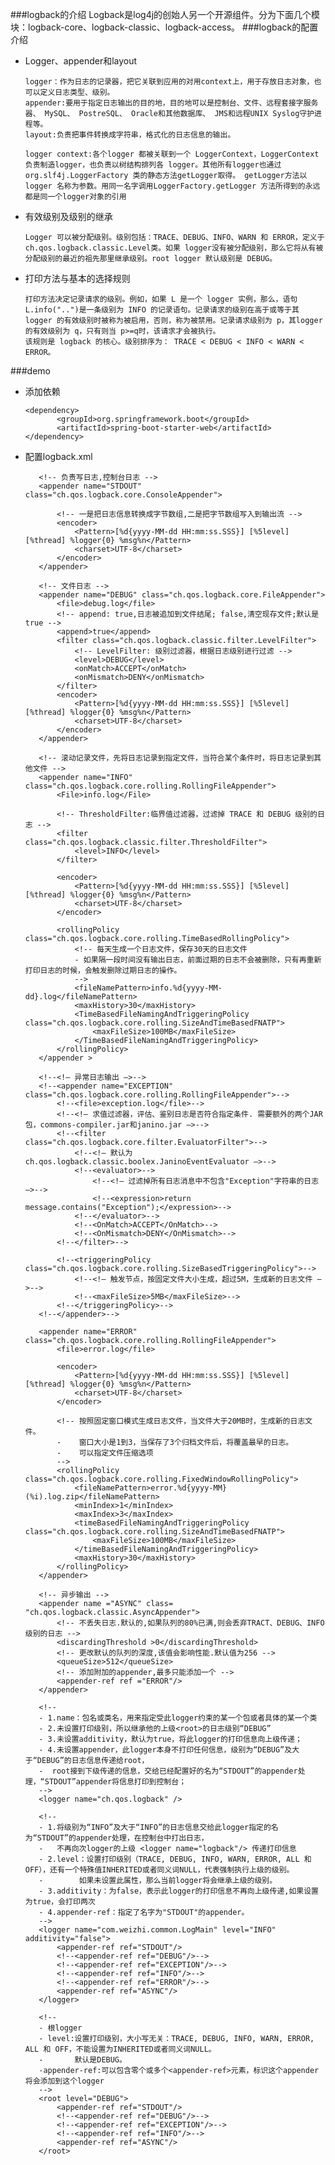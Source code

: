 ###logback的介绍
    Logback是log4j的创始人另一个开源组件。分为下面几个模块：logback-core、logback-classic、logback-access。
###logback的配置介绍
   * Logger、appender和layout
      
         logger：作为日志的记录器，把它关联到应用的对用context上，用于存放日志对象，也可以定义日志类型、级别。
         appender:要用于指定日志输出的目的地，目的地可以是控制台、文件、远程套接字服务器、 MySQL、 PostreSQL、 Oracle和其他数据库、 JMS和远程UNIX Syslog守护进程等。
         layout:负责把事件转换成字符串，格式化的日志信息的输出。
         
         logger context:各个logger 都被关联到一个 LoggerContext，LoggerContext负责制造logger，也负责以树结构排列各 logger。其他所有logger也通过org.slf4j.LoggerFactory 类的静态方法getLogger取得。 getLogger方法以 logger 名称为参数。用同一名字调用LoggerFactory.getLogger 方法所得到的永远都是同一个logger对象的引用
   * 有效级别及级别的继承
   
         Logger 可以被分配级别。级别包括：TRACE、DEBUG、INFO、WARN 和 ERROR，定义于 ch.qos.logback.classic.Level类。如果 logger没有被分配级别，那么它将从有被分配级别的最近的祖先那里继承级别。root logger 默认级别是 DEBUG。
         
   * 打印方法与基本的选择规则
         
         打印方法决定记录请求的级别。例如，如果 L 是一个 logger 实例，那么，语句 L.info("..")是一条级别为 INFO 的记录语句。记录请求的级别在高于或等于其 logger 的有效级别时被称为被启用，否则，称为被禁用。记录请求级别为 p，其logger的有效级别为 q，只有则当 p>=q时，该请求才会被执行。
         该规则是 logback 的核心。级别排序为： TRACE < DEBUG < INFO < WARN < ERROR。
 ###demo
   * 添加依赖
        
         <dependency>
                <groupId>org.springframework.boot</groupId>
                <artifactId>spring-boot-starter-web</artifactId>
         </dependency>
         
   * 配置logback.xml
   
        <?xml version="1.0" encoding="UTF-8"?>
        <!--
        -scan:当此属性设置为true时，配置文件如果发生改变，将会被重新加载，默认值为true
        -scanPeriod:设置监测配置文件是否有修改的时间间隔，如果没有给出时间单位，默认单位是毫秒。
        -           当scan为true时，此属性生效。默认的时间间隔为1分钟
        -debug:当此属性设置为true时，将打印出logback内部日志信息，实时查看logback运行状态。默认值为false。
        -
        - configuration 子节点为 appender、logger、root
        -->
        <configuration scan="true" scanPeriod="60 second" debug="false">
         
            <!-- 负责写日志,控制台日志 -->
            <appender name="STDOUT" class="ch.qos.logback.core.ConsoleAppender">
         
                <!-- 一是把日志信息转换成字节数组,二是把字节数组写入到输出流 -->
                <encoder>
                    <Pattern>[%d{yyyy-MM-dd HH:mm:ss.SSS}] [%5level] [%thread] %logger{0} %msg%n</Pattern>
                    <charset>UTF-8</charset>
                </encoder>
            </appender>
         
            <!-- 文件日志 -->
            <appender name="DEBUG" class="ch.qos.logback.core.FileAppender">
                <file>debug.log</file>
                <!-- append: true,日志被追加到文件结尾; false,清空现存文件;默认是true -->
                <append>true</append>
                <filter class="ch.qos.logback.classic.filter.LevelFilter">
                    <!-- LevelFilter: 级别过滤器，根据日志级别进行过滤 -->
                    <level>DEBUG</level>
                    <onMatch>ACCEPT</onMatch>
                    <onMismatch>DENY</onMismatch>
                </filter>
                <encoder>
                    <Pattern>[%d{yyyy-MM-dd HH:mm:ss.SSS}] [%5level] [%thread] %logger{0} %msg%n</Pattern>
                    <charset>UTF-8</charset>
                </encoder>
            </appender>
         
            <!-- 滚动记录文件，先将日志记录到指定文件，当符合某个条件时，将日志记录到其他文件 -->
            <appender name="INFO" class="ch.qos.logback.core.rolling.RollingFileAppender">
                <File>info.log</File>
         
                <!-- ThresholdFilter:临界值过滤器，过滤掉 TRACE 和 DEBUG 级别的日志 -->
                <filter class="ch.qos.logback.classic.filter.ThresholdFilter">
                    <level>INFO</level>
                </filter>
         
                <encoder>
                    <Pattern>[%d{yyyy-MM-dd HH:mm:ss.SSS}] [%5level] [%thread] %logger{0} %msg%n</Pattern>
                    <charset>UTF-8</charset>
                </encoder>
         
                <rollingPolicy class="ch.qos.logback.core.rolling.TimeBasedRollingPolicy">
                    <!-- 每天生成一个日志文件，保存30天的日志文件
                    - 如果隔一段时间没有输出日志，前面过期的日志不会被删除，只有再重新打印日志的时候，会触发删除过期日志的操作。
                    -->
                    <fileNamePattern>info.%d{yyyy-MM-dd}.log</fileNamePattern>
                    <maxHistory>30</maxHistory>
                    <TimeBasedFileNamingAndTriggeringPolicy class="ch.qos.logback.core.rolling.SizeAndTimeBasedFNATP">
                        <maxFileSize>100MB</maxFileSize>
                    </TimeBasedFileNamingAndTriggeringPolicy>
                </rollingPolicy>
            </appender >
         
            <!--<!– 异常日志输出 –>-->
            <!--<appender name="EXCEPTION" class="ch.qos.logback.core.rolling.RollingFileAppender">-->
                <!--<file>exception.log</file>-->
                <!--<!– 求值过滤器，评估、鉴别日志是否符合指定条件. 需要额外的两个JAR包，commons-compiler.jar和janino.jar –>-->
                <!--<filter class="ch.qos.logback.core.filter.EvaluatorFilter">-->
                    <!--<!– 默认为 ch.qos.logback.classic.boolex.JaninoEventEvaluator –>-->
                    <!--<evaluator>-->
                        <!--<!– 过滤掉所有日志消息中不包含"Exception"字符串的日志 –>-->
                        <!--<expression>return message.contains("Exception");</expression>-->
                    <!--</evaluator>-->
                    <!--<OnMatch>ACCEPT</OnMatch>-->
                    <!--<OnMismatch>DENY</OnMismatch>-->
                <!--</filter>-->
         
                <!--<triggeringPolicy class="ch.qos.logback.core.rolling.SizeBasedTriggeringPolicy">-->
                    <!--<!– 触发节点，按固定文件大小生成，超过5M，生成新的日志文件 –>-->
                    <!--<maxFileSize>5MB</maxFileSize>-->
                <!--</triggeringPolicy>-->
            <!--</appender>-->
         
            <appender name="ERROR" class="ch.qos.logback.core.rolling.RollingFileAppender">
                <file>error.log</file>
         
                <encoder>
                    <Pattern>[%d{yyyy-MM-dd HH:mm:ss.SSS}] [%5level] [%thread] %logger{0} %msg%n</Pattern>
                    <charset>UTF-8</charset>
                </encoder>
         
                <!-- 按照固定窗口模式生成日志文件，当文件大于20MB时，生成新的日志文件。
                -    窗口大小是1到3，当保存了3个归档文件后，将覆盖最早的日志。
                -    可以指定文件压缩选项
                -->
                <rollingPolicy class="ch.qos.logback.core.rolling.FixedWindowRollingPolicy">
                    <fileNamePattern>error.%d{yyyy-MM}(%i).log.zip</fileNamePattern>
                    <minIndex>1</minIndex>
                    <maxIndex>3</maxIndex>
                    <timeBasedFileNamingAndTriggeringPolicy class="ch.qos.logback.core.rolling.SizeAndTimeBasedFNATP">
                        <maxFileSize>100MB</maxFileSize>
                    </timeBasedFileNamingAndTriggeringPolicy>
                    <maxHistory>30</maxHistory>
                </rollingPolicy>
            </appender>
         
            <!-- 异步输出 -->
            <appender name ="ASYNC" class= "ch.qos.logback.classic.AsyncAppender">
                <!-- 不丢失日志.默认的,如果队列的80%已满,则会丢弃TRACT、DEBUG、INFO级别的日志 -->
                <discardingThreshold >0</discardingThreshold>
                <!-- 更改默认的队列的深度,该值会影响性能.默认值为256 -->
                <queueSize>512</queueSize>
                <!-- 添加附加的appender,最多只能添加一个 -->
                <appender-ref ref ="ERROR"/>
            </appender>
         
            <!--
            - 1.name：包名或类名，用来指定受此logger约束的某一个包或者具体的某一个类
            - 2.未设置打印级别，所以继承他的上级<root>的日志级别“DEBUG”
            - 3.未设置additivity，默认为true，将此logger的打印信息向上级传递；
            - 4.未设置appender，此logger本身不打印任何信息，级别为“DEBUG”及大于“DEBUG”的日志信息传递给root，
            -  root接到下级传递的信息，交给已经配置好的名为“STDOUT”的appender处理，“STDOUT”appender将信息打印到控制台；
            -->
            <logger name="ch.qos.logback" />
         
            <!--
            - 1.将级别为“INFO”及大于“INFO”的日志信息交给此logger指定的名为“STDOUT”的appender处理，在控制台中打出日志，
            -   不再向次logger的上级 <logger name="logback"/> 传递打印信息
            - 2.level：设置打印级别（TRACE, DEBUG, INFO, WARN, ERROR, ALL 和 OFF），还有一个特殊值INHERITED或者同义词NULL，代表强制执行上级的级别。
            -        如果未设置此属性，那么当前logger将会继承上级的级别。
            - 3.additivity：为false，表示此logger的打印信息不再向上级传递,如果设置为true，会打印两次
            - 4.appender-ref：指定了名字为"STDOUT"的appender。
            -->
            <logger name="com.weizhi.common.LogMain" level="INFO" additivity="false">
                <appender-ref ref="STDOUT"/>
                <!--<appender-ref ref="DEBUG"/>-->
                <!--<appender-ref ref="EXCEPTION"/>-->
                <!--<appender-ref ref="INFO"/>-->
                <!--<appender-ref ref="ERROR"/>-->
                <appender-ref ref="ASYNC"/>
            </logger>
         
            <!--
            - 根logger
            - level:设置打印级别，大小写无关：TRACE, DEBUG, INFO, WARN, ERROR, ALL 和 OFF，不能设置为INHERITED或者同义词NULL。
            -       默认是DEBUG。
            -appender-ref:可以包含零个或多个<appender-ref>元素，标识这个appender将会添加到这个logger
            -->
            <root level="DEBUG">
                <appender-ref ref="STDOUT"/>
                <!--<appender-ref ref="DEBUG"/>-->
                <!--<appender-ref ref="EXCEPTION"/>-->
                <!--<appender-ref ref="INFO"/>-->
                <appender-ref ref="ASYNC"/>
            </root>
        </configuration>